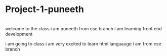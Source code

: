 # Project-1-puneeth
<br>
welcome to the class 
i am puneeth from cse branch i am learning front end development 

i  am going to class i am very excited to learn html languauge  i am from cse branch  
